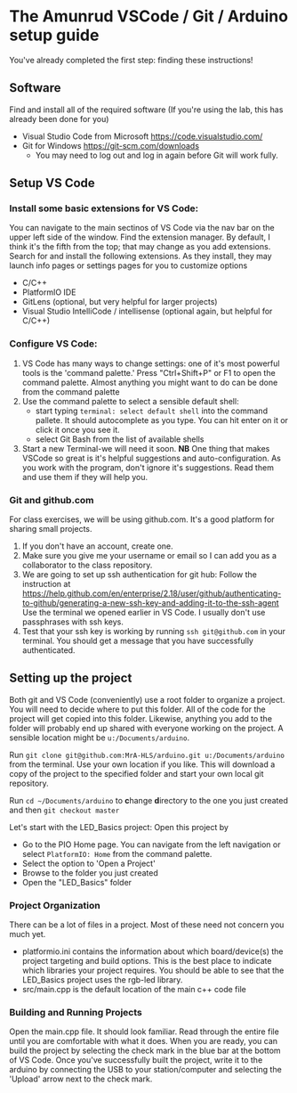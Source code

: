 # The Amunrud VSCode / Git / Arduino setup guide

You've already completed the first step: finding these instructions!
## Software
Find and install all of the required software (If you're using the lab, this has already been done for you)
- Visual Studio Code from Microsoft <https://code.visualstudio.com/>
- Git for Windows <https://git-scm.com/downloads>
    - You may need to log out and log in again before Git will work fully.
## Setup VS Code
### Install some basic extensions for VS Code:
You can navigate to the main sectinos of VS Code via the nav bar on the upper left side of the window. Find the extension manager. By default, I think it's the fifth from the top; that may change as you add extensions.
Search for and install the following extensions. As they install, they may launch info pages or settings pages for you to customize options
- C/C++
- PlatformIO IDE
- GitLens (optional, but very helpful for larger projects)
- Visual Studio IntelliCode / intellisense (optional again, but helpful for C/C++)

### Configure VS Code:
1. VS Code has many ways to change settings: one of it's most powerful tools is the 'command palette.' Press "Ctrl+Shift+P" or F1 to open the command palette. Almost anything you might want to do can be done from the command palette
2. Use the command palette to select a sensible default shell:
    - start typing `terminal: select default shell` into the command pallete. It should autocomplete as you type. You can hit enter on it or click it once you see it.
    - select Git Bash from the list of available shells
3. Start a new Terminal-we will need it soon.
**NB** One thing that makes VSCode so great is it's helpful suggestions and auto-configuration. As you work with the program, don't ignore it's suggestions. Read them and use them if they will help you.
### Git and github.com 
For class exercises, we will be using github.com. It's a good platform for sharing small projects.
1. If you don't have an account, create one.
2. Make sure you give me your username or email so I can add you as a collaborator to the class repository.
3. We are going to set up ssh authentication for git hub:
    Follow the instruction at <https://help.github.com/en/enterprise/2.18/user/github/authenticating-to-github/generating-a-new-ssh-key-and-adding-it-to-the-ssh-agent> 
    Use the terminal we opened earlier in VS Code. I usually don't use passphrases with ssh keys.
4. Test that your ssh key is working by running `ssh git@github.com` in your terminal. You should get a message that you have successfully authenticated.
## Setting up the project
Both git and VS Code (conveniently) use a root folder to organize a project. You will need to decide where to put this folder. All of the code for the project will get copied into this folder. Likewise, anything you add to the folder will probably end up shared with everyone working on the project. A sensible location might be `u:/Documents/arduino`. 

Run `git clone git@github.com:MrA-HLS/arduino.git u:/Documents/arduino` from the terminal. Use your own location if you like. This will download a copy of the project to the specified folder and start your own local git repository.

Run `cd ~/Documents/arduino` to **c**hange **d**irectory to the one you just created and then `git checkout master`

Let's start with the LED_Basics project: Open this project by
- Go to the PIO Home page. You can navigate from the left navigation or select `PlatformIO: Home` from the command palette.
- Select the option to 'Open a Project'
- Browse to the folder you just created
- Open the "LED_Basics" folder

### Project Organization
There can be a lot of files in a project. Most of these need not concern you much yet. 
- platformio.ini contains the information about which board/device(s) the project targeting and build options. This is the best place to indicate which libraries your project requires. You should be able to see that the LED_Basics project uses the rgb-led library.
- src/main.cpp is the default location of the main c++ code file

### Building and Running Projects
Open the main.cpp file. It should look familiar. Read through the entire file until you are comfortable with what it does.
When you are ready, you can build the project by selecting the check mark in the blue bar at the bottom of VS Code. Once you've successfully built the project, write it to the arduino by connecting the USB to your station/computer and selecting the 'Upload' arrow next to the check mark.

